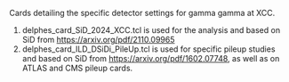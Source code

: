 Cards detailing the specific detector settings for gamma gamma at XCC. 
1) delphes_card_SiD_2024_XCC.tcl is used for the analysis and based on SiD from https://arxiv.org/pdf/2110.09965
2) delphes_card_ILD_DSiDi_PileUp.tcl is used for specific pileup studies and based on SiD from https://arxiv.org/pdf/1602.07748, as well as on ATLAS and CMS pileup cards.
